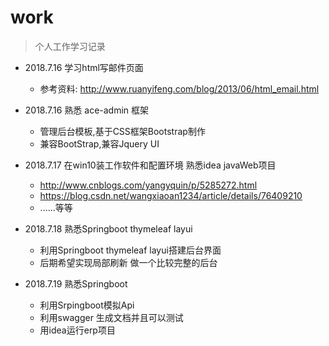 # work

> 个人工作学习记录

- 2018.7.16 学习html写邮件页面
    - 参考资料: http://www.ruanyifeng.com/blog/2013/06/html_email.html

- 2018.7.16 熟悉 ace-admin 框架
    - 管理后台模板,基于CSS框架Bootstrap制作
    - 兼容BootStrap,兼容Jquery UI

- 2018.7.17 在win10装工作软件和配置环境 熟悉idea javaWeb项目
    - http://www.cnblogs.com/yangyquin/p/5285272.html
    - https://blog.csdn.net/wangxiaoan1234/article/details/76409210
    - ......等等

- 2018.7.18 熟悉Springboot thymeleaf layui
    - 利用Springboot thymeleaf layui搭建后台界面
    - 后期希望实现局部刷新 做一个比较完整的后台

- 2018.7.19 熟悉Springboot
    - 利用Srpingboot模拟Api
    - 利用swagger 生成文档并且可以测试
    - 用idea运行erp项目